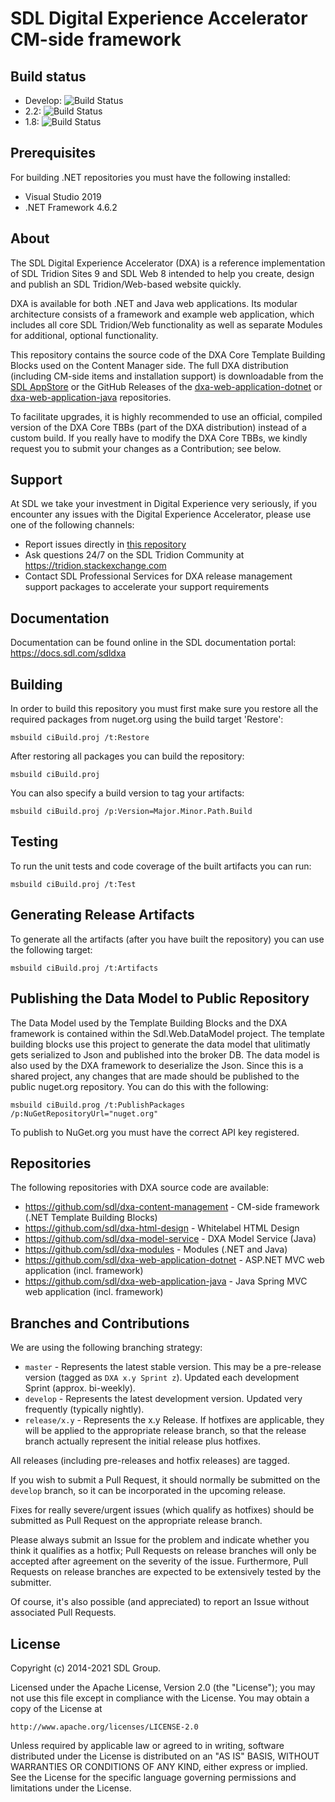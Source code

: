 SDL Digital Experience Accelerator CM-side framework
===
Build status
------------
- Develop: ![Build Status](https://github.com/sdl/dxa-content-management/workflows/Build/badge.svg?branch=develop)
- 2.2: ![Build Status](https://github.com/sdl/dxa-content-management/workflows/Build/badge.svg?branch=release/2.2)
- 1.8: ![Build Status](https://github.com/sdl/dxa-content-management/workflows/Build/badge.svg?branch=release/1.8)

Prerequisites
-------------
For building .NET repositories you must have the following installed:
- Visual Studio 2019
- .NET Framework 4.6.2

About
-----
The SDL Digital Experience Accelerator (DXA) is a reference implementation of SDL Tridion Sites 9 and SDL Web 8 intended to help you create, design and publish an SDL Tridion/Web-based website quickly.

DXA is available for both .NET and Java web applications. Its modular architecture consists of a framework and example web application, which includes all core SDL Tridion/Web functionality as well as separate Modules for additional, optional functionality.

This repository contains the source code of the DXA Core Template Building Blocks used on the Content Manager side. 
The full DXA distribution (including CM-side items and installation support) is downloadable from the [SDL AppStore](https://appstore.sdl.com/list/?search=dxa) 
or the GitHub Releases of the [dxa-web-application-dotnet](https://github.com/sdl/dxa-web-application-dotnet/releases) or [dxa-web-application-java](https://github.com/sdl/dxa-web-application-java/releases) repositories.

To facilitate upgrades, it is highly recommended to use an official, compiled version of the DXA Core TBBs (part of the DXA distribution) instead of a custom build.
If you really have to modify the DXA Core TBBs, we kindly request you to submit your changes as a Contribution; see below. 

 
Support
---------------
At SDL we take your investment in Digital Experience very seriously, if you encounter any issues with the Digital Experience Accelerator, please use one of the following channels:

- Report issues directly in [this repository](https://github.com/sdl/dxa-content-management/issues)
- Ask questions 24/7 on the SDL Tridion Community at https://tridion.stackexchange.com
- Contact SDL Professional Services for DXA release management support packages to accelerate your support requirements


Documentation
-------------
Documentation can be found online in the SDL documentation portal: https://docs.sdl.com/sdldxa

Building
---------
In order to build this repository you must first make sure you restore all the required packages from nuget.org using the build target 'Restore':

```
msbuild ciBuild.proj /t:Restore
```

After restoring all packages you can build the repository:
```
msbuild ciBuild.proj
```
You can also specify a build version to tag your artifacts:
```
msbuild ciBuild.proj /p:Version=Major.Minor.Path.Build
```

Testing
-------
To run the unit tests and code coverage of the built artifacts you can run:
```
msbuild ciBuild.proj /t:Test
```

Generating Release Artifacts
----------------------------
To generate all the artifacts (after you have built the repository) you can use the following target:
```
msbuild ciBuild.proj /t:Artifacts
```

Publishing the Data Model to Public Repository
----------------------------------------------
The Data Model used by the Template Building Blocks and the DXA framework is contained within the Sdl.Web.DataModel project. The template building blocks use this project to generate the data model that ulitimatly gets serialized to Json and published into the broker DB. The data model is also used by the DXA framework to deserialize the Json. Since this is a shared project, any changes that are made should be published to the public nuget.org repository. You can do this with the following:
```
msbuild ciBuild.prog /t:PublishPackages /p:NuGetRepositoryUrl="nuget.org"
```
To publish to NuGet.org you must have the correct API key registered.



Repositories
------------
The following repositories with DXA source code are available:

 - https://github.com/sdl/dxa-content-management - CM-side framework (.NET Template Building Blocks)
 - https://github.com/sdl/dxa-html-design - Whitelabel HTML Design
 - https://github.com/sdl/dxa-model-service - DXA Model Service (Java)
 - https://github.com/sdl/dxa-modules - Modules (.NET and Java)
 - https://github.com/sdl/dxa-web-application-dotnet - ASP.NET MVC web application (incl. framework)
 - https://github.com/sdl/dxa-web-application-java - Java Spring MVC web application (incl. framework)


Branches and Contributions
--------------------------
We are using the following branching strategy:

 - `master` - Represents the latest stable version. This may be a pre-release version (tagged as `DXA x.y Sprint z`). Updated each development Sprint (approx. bi-weekly).
 - `develop` - Represents the latest development version. Updated very frequently (typically nightly).
 - `release/x.y` - Represents the x.y Release. If hotfixes are applicable, they will be applied to the appropriate release branch, so that the release branch actually represent the initial release plus hotfixes.

All releases (including pre-releases and hotfix releases) are tagged. 

If you wish to submit a Pull Request, it should normally be submitted on the `develop` branch, so it can be incorporated in the upcoming release.

Fixes for really severe/urgent issues (which qualify as hotfixes) should be submitted as Pull Request on the appropriate release branch.

Please always submit an Issue for the problem and indicate whether you think it qualifies as a hotfix; Pull Requests on release branches will only be accepted after agreement on the severity of the issue.
Furthermore, Pull Requests on release branches are expected to be extensively tested by the submitter.

Of course, it's also possible (and appreciated) to report an Issue without associated Pull Requests.


License
-------
Copyright (c) 2014-2021 SDL Group.

Licensed under the Apache License, Version 2.0 (the "License");
you may not use this file except in compliance with the License.
You may obtain a copy of the License at

	http://www.apache.org/licenses/LICENSE-2.0

Unless required by applicable law or agreed to in writing, software distributed under the License is distributed on an "AS IS" BASIS, WITHOUT WARRANTIES OR CONDITIONS OF ANY KIND, either express or implied.
See the License for the specific language governing permissions and limitations under the License.
